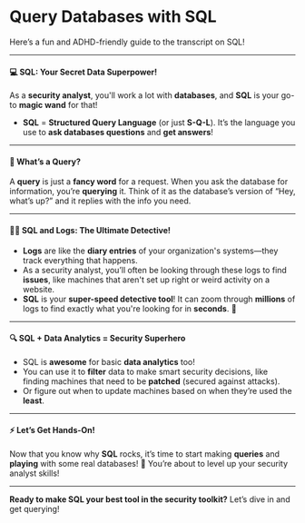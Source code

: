 # Query Databases with SQL

Here’s a fun and ADHD-friendly guide to the transcript on SQL!

***

#### **💻 SQL: Your Secret Data Superpower!**

As a **security analyst**, you'll work a lot with **databases**, and **SQL** is your go-to **magic wand** for that!

* **SQL** = **Structured Query Language** (or just **S-Q-L**). It’s the language you use to **ask databases questions** and **get answers**!

***

#### **🤔 What’s a Query?**

A **query** is just a **fancy word** for a request. When you ask the database for information, you’re **querying** it. Think of it as the database’s version of “Hey, what’s up?” and it replies with the info you need.

***

#### **🕵️‍♂️ SQL and Logs: The Ultimate Detective!**

* **Logs** are like the **diary entries** of your organization's systems—they track everything that happens.
* As a security analyst, you’ll often be looking through these logs to find **issues**, like machines that aren't set up right or weird activity on a website.
* **SQL** is your **super-speed detective tool**! It can zoom through **millions** of logs to find exactly what you're looking for in **seconds**. 🚀

***

#### **🔍 SQL + Data Analytics = Security Superhero**

* SQL is **awesome** for basic **data analytics** too!
* You can use it to **filter** data to make smart security decisions, like finding machines that need to be **patched** (secured against attacks).
* Or figure out when to update machines based on when they’re used the **least**.

***

#### **⚡ Let’s Get Hands-On!**

Now that you know why **SQL** rocks, it’s time to start making **queries** and **playing** with some real databases! 🎉 You’re about to level up your security analyst skills!

***

**Ready to make SQL your best tool in the security toolkit?** Let’s dive in and get querying!
